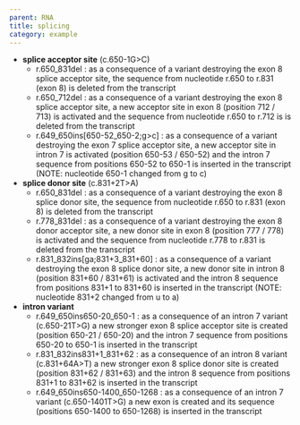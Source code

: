 ```yaml
---
parent: RNA
title: splicing
category: example
---
```


*	**splice acceptor site** (c.650-1G>C)
	*	r.650\_831del
	:	as a consequence of a variant destroying the exon 8 splice acceptor site, the sequence from nucleotide r.650 to r.831 (exon 8) is deleted from the transcript
	*	r.650\_712del
	:	as a consequence of a variant destroying the exon 8 splice acceptor site, a new acceptor site in exon 8 (position 712 / 713) is activated and the sequence from nucleotide r.650 to r.712 is is deleted from the transcript
	*	r.649\_650ins[650-52\_650-2;g>c]
	:	as a consequence of a variant destroying the exon 7 splice acceptor site, a new acceptor site in intron 7 is activated (position 650-53 / 650-52) and the intron 7 sequence from positions 650-52 to 650-1 is inserted in the transcript (NOTE: nucleotide 650-1 changed from g to c)
*	**splice donor site** (c.831+2T>A)
	*	r.650\_831del
	:	as a consequence of a variant destroying the exon 8 splice donor site, the sequence from nucleotide r.650 to r.831 (exon 8) is deleted from the transcript
	*	r.778\_831del
	:	as a consequence of a variant destroying the exon 8 donor acceptor site, a new donor site in exon 8 (position 777 / 778) is activated and the sequence from nucleotide r.778 to r.831 is deleted from the transcript
	*	r.831\_832ins[ga;831+3\_831+60]
	:	as a consequence of a variant destroying the exon 8 splice donor site, a new donor site in intron 8 (position 831+60 / 831+61) is activated and the intron 8 sequence from positions 831+1 to 831+60 is inserted in the transcript (NOTE: nucleotide 831+2 changed from u to a)
*	**intron variant**
	*	r.649\_650ins650-20\_650-1
	:	as a consequence of an intron 7 variant (c.650-21T>G) a new stronger exon 8 splice acceptor site is created (position 650-21 / 650-20) and the intron 7 sequence from positions 650-20 to 650-1 is inserted in the transcript
	*	r.831\_832ins831+1\_831+62
	:	as a consequence of an intron 8 variant (c.831+64A>T) a new stronger exon 8 splice donor site is created (position 831+62 / 831+63) and the intron 8 sequence from positions 831+1 to 831+62 is inserted in the transcript
	*	r.649\_650ins650-1400\_650-1268
	:	as a consequence of an intron 7 variant (c.650-1401T>G) a new exon is created and its sequence (positions 650-1400 to 650-1268) is inserted in the transcript
